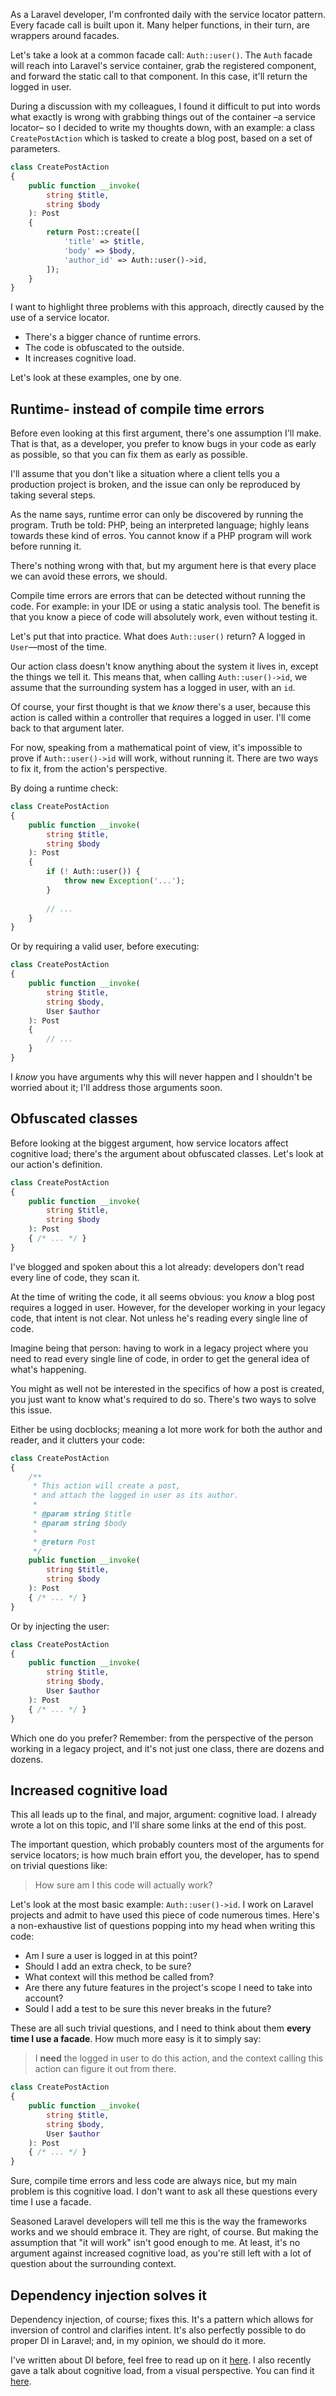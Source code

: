 As a Laravel developer, I'm confronted daily with the service locator pattern. 
Every facade call is built upon it. 
Many helper functions, in their turn, are wrappers around facades.

Let's take a look at a common facade call: `Auth::user()`.
The `Auth` facade will reach into Laravel's service container, grab the registered component, 
and forward the static call to that component.
In this case, it'll return the logged in user.

During a discussion with my colleagues, I found it difficult to put into words 
what exactly is wrong with grabbing things out of the container –a service locator– so I decided to write my thoughts down, 
with an example: a class `CreatePostAction` which is tasked to create a blog post, 
based on a set of parameters.

```php
class CreatePostAction
{
    public function __invoke(
        string $title, 
        string $body
    ): Post
    {
        return Post::create([
            'title' => $title,
            'body' => $body,
            'author_id' => Auth::user()->id,
        ]);
    }
}
```

I want to highlight three problems with this approach, directly caused by the use of a service locator.

- There's a bigger chance of runtime errors.
- The code is obfuscated to the outside.
- It increases cognitive load.

Let's look at these examples, one by one.

## Runtime- instead of compile time errors

Before even looking at this first argument, there's one assumption I'll make.
That is that, as a developer, you prefer to know bugs in your code as early as possible,
so that you can fix them as early as possible.

I'll assume that you don't like a situation where a client tells you a production project is broken,
and the issue can only be reproduced by taking several steps.

As the name says, runtime error can only be discovered by running the program.
Truth be told: PHP, being an interpreted language; highly leans towards these kind of erros.
You cannot know if a PHP program will work before running it.

There's nothing wrong with that, but my argument here is that every place we can
avoid these errors, we should. 

Compile time errors are errors that can be detected without running the code. 
For example: in your IDE or using a static analysis tool.
The benefit is that you know a piece of code will absolutely work, 
even without testing it.

Let's put that into practice. What does `Auth::user()` return? 
A logged in `User`—most of the time.

Our action class doesn't know anything about the system it lives in, 
except the things we tell it. 
This means that, when calling `Auth::user()->id`, 
we assume that the surrounding system has a logged in user, with an `id`.

Of course, your first thought is that we *know* there's a user, 
because this action is called within a controller that requires a logged in user.
I'll come back to that argument later.

For now, speaking from a mathematical point of view, 
it's impossible to prove if `Auth::user()->id` will work, without running it.
There are two ways to fix it, from the action's perspective.

By doing a runtime check:

```php
class CreatePostAction
{
    public function __invoke(
        string $title, 
        string $body
    ): Post
    {
        if (! Auth::user()) {
            throw new Exception('...');
        }
        
        // ...
    }
}
```

Or by requiring a valid user, before executing:

```php
class CreatePostAction
{
    public function __invoke(
        string $title, 
        string $body,
        User $author
    ): Post
    {
        // ...
    }
}
```

I *know* you have arguments why this will never happen and I shouldn't be worried about it; 
I'll address those arguments soon.

## Obfuscated classes

Before looking at the biggest argument, how service locators affect cognitive load; 
there's the argument about obfuscated classes. 
Let's look at our action's definition.

```php
class CreatePostAction
{
    public function __invoke(
        string $title, 
        string $body
    ): Post
    { /* ... */ }
}
``` 

I've blogged and spoken about this a lot already: 
developers don't read every line of code, they scan it.

At the time of writing the code, it all seems obvious: 
you *know* a blog post requires a logged in user.
However, for the developer working in your legacy code, that intent is not clear. 
Not unless he's reading every single line of code.

Imagine being that person: having to work in a legacy project where you need to read every single line of code,
in order to get the general idea of what's happening.

You might as well not be interested in the specifics of how a post is created, 
you just want to know what's required to do so. 
There's two ways to solve this issue. 

Either be using docblocks; 
meaning a lot more work for both the author and reader, and it clutters your code: 

```php
class CreatePostAction
{
    /**
     * This action will create a post, 
     * and attach the logged in user as its author.
     *
     * @param string $title
     * @param string $body
     *
     * @return Post
     */
    public function __invoke(
        string $title, 
        string $body
    ): Post
    { /* ... */ }
}
```

Or by injecting the user:

```php
class CreatePostAction
{
    public function __invoke(
        string $title, 
        string $body,
        User $author
    ): Post
    { /* ... */ }
}
```

Which one do you prefer? 
Remember: from the perspective of the person working in a legacy project, 
and it's not just one class, there are dozens and dozens.

## Increased cognitive load

This all leads up to the final, and major, argument: cognitive load.
I already wrote a lot on this topic, and I'll share some links at the end of this post.

The important question, which probably counters most of the arguments for service locators; 
is how much brain effort you, the developer, has to spend on trivial questions like:

> How sure am I this code will actually work?

Let's look at the most basic example: `Auth::user()->id`. 
I work on Laravel projects and admit to have used this piece of code numerous times. 
Here's a non-exhaustive list of questions popping into my head when writing this code:

- Am I sure a user is logged in at this point?
- Should I add an extra check, to be sure?
- What context will this method be called from?
- Are there any future features in the project's scope I need to take into account?
- Sould I add a test to be sure this never breaks in the future?

These are all such trivial questions, 
and I need to think about them **every time I use a facade**. 
How much more easy is it to simply say:

> I **need** the logged in user to do this action, and the context calling this action can figure it out from there.

```php
class CreatePostAction
{
    public function __invoke(
        string $title, 
        string $body,
        User $author
    ): Post
    { /* ... */ }
}
```

Sure, compile time errors and less code are always nice, 
but my main problem is this cognitive load. 
I don't want to ask all these questions every time I use a facade.

Seasoned Laravel developers will tell me this is the way the frameworks works and we should embrace it.
They are right, of course. 
But making the assumption that "it will work" isn't good enough to me.
At least, it's no argument against increased cognitive load, 
as you're still left with a lot of question about the surrounding context.

## Dependency injection solves it

Dependency injection, of course; fixes this. 
It's a pattern which allows for inversion of control and clarifies intent.
It's also perfectly possible to do proper DI in Laravel; 
and, in my opinion, we should do it more.

I've written about DI before, feel free to read up on it [here](/blog/dependency-injection-for-beginners).
I also recently gave a talk about cognitive load, from a visual perspective. 
You can find it [here](/blog/visual-perception-of-code).
